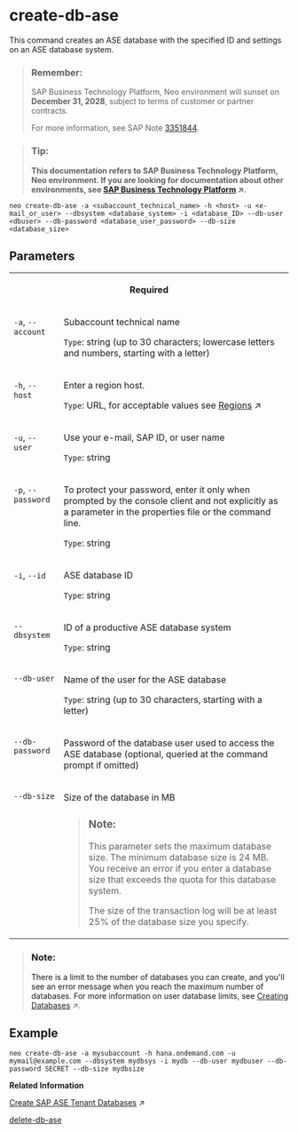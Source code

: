 <!-- loio01a21776a8dc498397b8435fd185c574 -->

# create-db-ase

This command creates an ASE database with the specified ID and settings on an ASE database system.



> ### Remember:  
> SAP Business Technology Platform, Neo environment will sunset on **December 31, 2028**, subject to terms of customer or partner contracts.
> 
> For more information, see SAP Note [3351844](https://me.sap.com/notes/3351844).

> ### Tip:  
> **This documentation refers to SAP Business Technology Platform, Neo environment. If you are looking for documentation about other environments, see [SAP Business Technology Platform](https://help.sap.com/viewer/65de2977205c403bbc107264b8eccf4b/Cloud/en-US/6a2c1ab5a31b4ed9a2ce17a5329e1dd8.html "SAP Business Technology Platform (SAP BTP) is an integrated offering comprised of the following technology portfolios: application development; process automation; integration; data, analytics, and enterprise planning; artificial intelligence. The platform offers users the ability to turn data into business value, compose end-to-end business processes, connect entire IT landscapes, and personalize, build and extend SAP applications. This reduces the overall total cost of ownership maintaining SAP landscapes and third-party software across end-to-end business processes.") :arrow_upper_right:.**



```
neo create-db-ase -a <subaccount_technical_name> -h <host> -u <e-mail_or_user> --dbsystem <database_system> -i <database_ID> --db-user <dbuser> --db-password <database_user_password> --db-size <database_size>
```



<a name="loio01a21776a8dc498397b8435fd185c574__section_xh2_vc5_5fb"/>

## Parameters


<table>
<tr>
<th valign="top" colspan="2">

Required

</th>
</tr>
<tr>
<td valign="top">

`-a`, `--account`

</td>
<td valign="top">

Subaccount technical name

`Type`: string \(up to 30 characters; lowercase letters and numbers, starting with a letter\)

</td>
</tr>
<tr>
<td valign="top">

`-h`, `--host`

</td>
<td valign="top">

Enter a region host.

`Type`: URL, for acceptable values see [Regions](https://help.sap.com/viewer/65de2977205c403bbc107264b8eccf4b/Cloud/en-US/350356d1dc314d3199dca15bd2ab9b0e.html "You can deploy applications in different regions. Each region represents a geographical location (for example, Europe, US East) where applications, data, or services are hosted.") :arrow_upper_right:

</td>
</tr>
<tr>
<td valign="top">

`-u`, `--user`

</td>
<td valign="top">

Use your e-mail, SAP ID, or user name

`Type`: string

</td>
</tr>
<tr>
<td valign="top">

`-p`, `--password`

</td>
<td valign="top">

To protect your password, enter it only when prompted by the console client and not explicitly as a parameter in the properties file or the command line.

`Type`: string

</td>
</tr>
<tr>
<td valign="top">

`-i`, `--id`

</td>
<td valign="top">

ASE database ID

`Type`: string

</td>
</tr>
<tr>
<td valign="top">

`--dbsystem`

</td>
<td valign="top">

ID of a productive ASE database system

`Type`: string

</td>
</tr>
<tr>
<td valign="top">

`--db-user`

</td>
<td valign="top">

Name of the user for the ASE database

`Type`: string \(up to 30 characters, starting with a letter\)

</td>
</tr>
<tr>
<td valign="top">

`--db-password`

</td>
<td valign="top">

Password of the database user used to access the ASE database \(optional, queried at the command prompt if omitted\)

</td>
</tr>
<tr>
<td valign="top">

`--db-size`

</td>
<td valign="top">

Size of the database in MB

> ### Note:  
> This parameter sets the maximum database size. The minimum database size is 24 MB. You receive an error if you enter a database size that exceeds the quota for this database system.
> 
> The size of the transaction log will be at least 25% of the database size you specify.



</td>
</tr>
</table>

> ### Note:  
> There is a limit to the number of databases you can create, and you'll see an error message when you reach the maximum number of databases. For more information on user database limits, see [Creating Databases](https://help.sap.com/viewer/3fa880aa54b74110ae99ad01503fcd60/Cloud/en-US/533384eda57e428f98a43815e6a11119.html "Use the cockpit to create databases on SAP ASE database systems in your subaccount in the Neo environment, and set properties, such as the database size.") :arrow_upper_right:.



## Example

```
neo create-db-ase -a mysubaccount -h hana.ondemand.com -u mymail@example.com --dbsystem mydbsys -i mydb --db-user mydbuser --db-password SECRET --db-size mydbsize
```

**Related Information**  


[Create SAP ASE Tenant Databases](https://help.sap.com/viewer/3fa880aa54b74110ae99ad01503fcd60/Cloud/en-US/d9532969173d4d9bad67ed033d5c0969.html "Use the cockpit to create an SAP ASE tenant database on an SAP ASE database system in your subaccount and assign properties like database size.") :arrow_upper_right:

[delete-db-ase](delete-db-ase-9f0785d.md "This command deletes the ASE database with the specified ID.")

